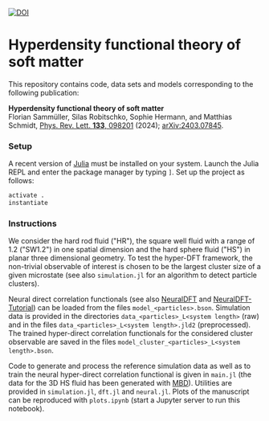 [![DOI](https://zenodo.org/badge/DOI/10.5281/zenodo.13318633.svg)](https://doi.org/10.5281/zenodo.13318633)


# Hyperdensity functional theory of soft matter

This repository contains code, data sets and models corresponding to the following publication:

**Hyperdensity functional theory of soft matter**  
Florian Sammüller, Silas Robitschko, Sophie Hermann, and Matthias Schmidt, [Phys. Rev. Lett. **133**, 098201](https://doi.org/10.1103/PhysRevLett.133.098201) (2024); [arXiv:2403.07845](https://arxiv.org/abs/2403.07845).

### Setup

A recent version of [Julia](https://julialang.org/downloads/) must be installed on your system.
Launch the Julia REPL and enter the package manager by typing `]`.
Set up the project as follows:

```julia
activate .
instantiate
```

### Instructions

We consider the hard rod fluid ("HR"), the square well fluid with a range of 1.2 ("SW1.2") in one spatial dimension and the hard sphere fluid ("HS") in planar three dimensional geometry.
To test the hyper-DFT framework, the non-trivial observable of interest is chosen to be the largest cluster size of a given microstate (see also `simulation.jl` for an algorithm to detect particle clusters).

Neural direct correlation functionals (see also [NeuralDFT](https://github.com/sfalmo/NeuralDFT) and [NeuralDFT-Tutorial](https://github.com/sfalmo/NeuralDFT-Tutorial)) can be loaded from the files `model_<particles>.bson`.
Simulation data is provided in the directories `data_<particles>_L<system length>` (raw) and in the files `data_<particles>_L<system length>.jld2` (preprocessed).
The trained hyper-direct correlation functionals for the considered cluster observable are saved in the files `model_cluster_<particles>_L<system length>.bson`.

Code to generate and process the reference simulation data as well as to train the neural hyper-direct correlation functional is given in `main.jl` (the data for the 3D HS fluid has been generated with [MBD](https://gitlab.uni-bayreuth.de/bt306964/mbd)).
Utilities are provided in `simulation.jl`, `dft.jl` and `neural.jl`.
Plots of the manuscript can be reproduced with `plots.ipynb` (start a Jupyter server to run this notebook).
